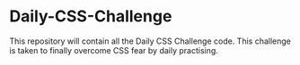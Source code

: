 # Daily-CSS-Challenge
This repository will contain all the Daily CSS Challenge code. This challenge is taken to finally overcome CSS fear by daily practising.
